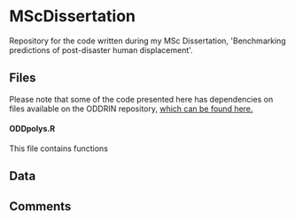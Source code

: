 # MScDissertation
Repository for the code written during my MSc Dissertation, 'Benchmarking predictions of post-disaster human displacement'.

## Files
Please note that some of the code presented here has dependencies on files available on the ODDRIN repository, [which can be found here.]

#### ODDpolys.R
This file contains functions

## Data



## Comments

[which can be found here.]: https://github.com/hamishwp/ODDRIN
